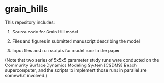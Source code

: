 # grain_hills

This repository includes:

1) Source code for Grain Hill model

2) Files and figures in submitted manuscript describing the model

3) Input files and run scripts for model runs in the paper

(Note that two series of 5x5x5 parameter study runs were conducted on
the Community Surface Dynamics Modeling System [CSDMS] Beach 
supercomputer, and the scripts to implement those runs in parallel
are somewhat involved.)

